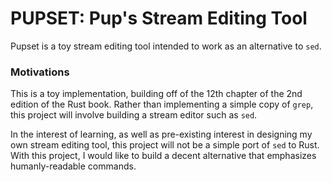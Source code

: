 # PUPSET: Pup's Stream Editing Tool

Pupset is a toy stream editing tool intended to work as an alternative to `sed`.

### Motivations

This is a toy implementation, building off of the 12th chapter of the 2nd
edition of the Rust book. Rather than implementing a simple copy of `grep`,
this project will involve building a stream editor such as `sed`.

In the interest of learning, as well as pre-existing interest in designing
my own stream editing tool, this project will not be a simple port of `sed` to
Rust. With this project, I would like to build a decent alternative that
emphasizes humanly-readable commands.
